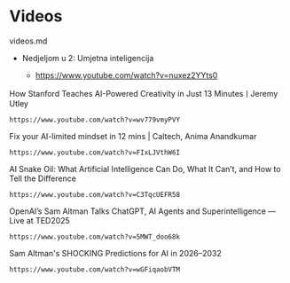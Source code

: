 # Videos

videos.md

*   Nedjeljom u 2: Umjetna inteligencija

    *   https://www.youtube.com/watch?v=nuxez2YYts0

How Stanford Teaches AI-Powered Creativity in Just 13 MinutesㅣJeremy Utley

    https://www.youtube.com/watch?v=wv779vmyPVY

Fix your AI-limited mindset in 12 mins | Caltech, Anima Anandkumar

    https://www.youtube.com/watch?v=FIxLJVthW6I

AI Snake Oil: What Artificial Intelligence Can Do, What It Can’t, and How to Tell the Difference

    https://www.youtube.com/watch?v=C3TqcUEFR58

OpenAI’s Sam Altman Talks ChatGPT, AI Agents and Superintelligence — Live at TED2025

    https://www.youtube.com/watch?v=5MWT_doo68k

Sam Altman's SHOCKING Predictions for AI in 2026–2032

    https://www.youtube.com/watch?v=wGFiqaobVTM
